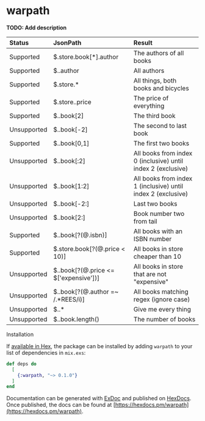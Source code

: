 # warpath

**TODO: Add description**

| Status |JsonPath | Result |
|:-- |:------- | :----- |
|Supported    | $.store.book[*].author                 | The authors of all books                                    |
|Supported    | $..author                              | All authors                                                 |
|Supported    | $.store.*                              | All things, both books and bicycles                         |
|Supported    | $.store..price                         | The price of everything                                     |
|Supported    | $..book[2]                             | The third book                                              |
|Unsupported  | $..book[-2]                            | The second to last book                                     |
|Supported    | $..book[0,1]                           | The first two books                                         |
|Unsupported  | $..book[:2]                            | All books from index 0 (inclusive) until index 2 (exclusive)|
|Unsupported  | $..book[1:2]                           | All books from index 1 (inclusive) until index 2 (exclusive)|
|Unsupported  | $..book[-2:]                           | Last two books                                              |
|Unsupported  | $..book[2:]                            | Book number two from tail                                   |
|Supported    | $..book[?(@.isbn)]                     | All books with an ISBN number                               |
|Supported    | $.store.book[?(@.price < 10)]          | All books in store cheaper than 10                          |
|Unsupported  | $..book[?(@.price <= $['expensive'])]  | All books in store that are not "expensive"                 |
|Unsupported  | $..book[?(@.author =~ /.*REES/i)]      | All books matching regex (ignore case)                      |
|Unsupported  | $..*                                   | Give me every thing                                         | 
|Unsupported  | $..book.length()                       | The number of books                                         |


Installation

If [available in Hex](https://hex.pm/docs/publish), the package can be installed
by adding `warpath` to your list of dependencies in `mix.exs`:

```elixir
def deps do
  [
    {:warpath, "~> 0.1.0"}
  ]
end
```

Documentation can be generated with [ExDoc](https://github.com/elixir-lang/ex_doc)
and published on [HexDocs](https://hexdocs.pm). Once published, the docs can
be found at [https://hexdocs.pm/warpath](https://hexdocs.pm/warpath).

